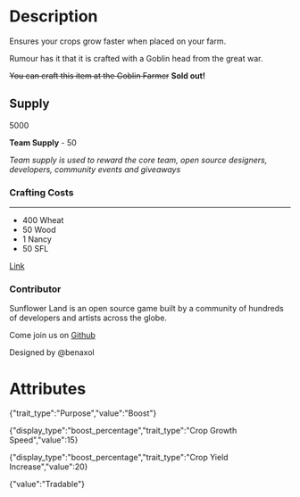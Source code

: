 # Description

Ensures your crops grow faster when placed on your farm.

Rumour has it that it is crafted with a Goblin head from the great war.

~~You can craft this item at the Goblin Farmer~~ **Sold out!**

## Supply

5000

**Team Supply** - 50

_Team supply is used to reward the core team, open source designers, developers, community events and giveaways_

### Crafting Costs

---

- 400 Wheat
- 50 Wood
- 1 Nancy
- 50 SFL

[Link](https://docs.sunflower-land.com/player-guides/rare-and-limited-items#boosts)

### Contributor

Sunflower Land is an open source game built by a community of hundreds of developers and artists across the globe.

Come join us on [Github](https://github.com/sunflower-land/sunflower-land)

Designed by @benaxol

# Attributes

{"trait_type":"Purpose","value":"Boost"}

{"display_type":"boost_percentage","trait_type":"Crop Growth Speed","value":15}

{"display_type":"boost_percentage","trait_type":"Crop Yield Increase","value":20}

{"value":"Tradable"}
